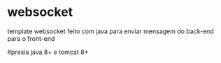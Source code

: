# websocket
template websocket feito com java para enviar mensagem do back-end para o front-end

#presia java 8+ e tomcat 8+
